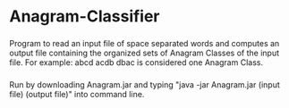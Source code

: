# Anagram-Classifier

###
Program to read an input file of space separated words and computes an output file containing the organized sets of Anagram Classes of the input file.
For example:
abcd acdb dbac
is considered one Anagram Class.

###
Run by downloading Anagram.jar and typing "java -jar Anagram.jar (input file) (output file)" into command line.
